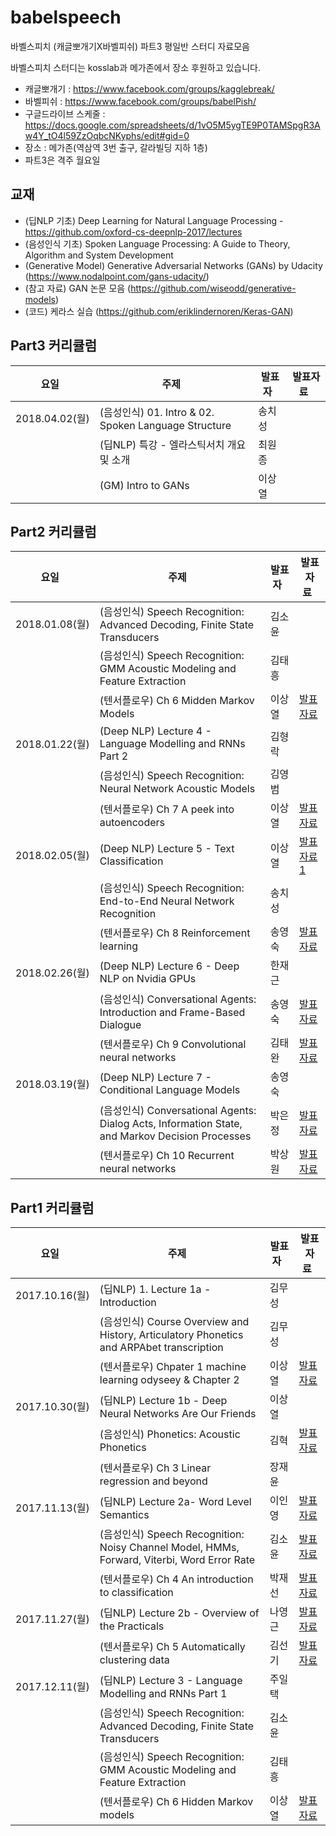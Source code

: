 # babelspeech

바벨스피치 (캐글뽀개기X바벨피쉬) 파트3 평일반 스터디 자료모음

바벨스피치 스터디는 kosslab과 메가존에서 장소 후원하고 있습니다.

* 캐글뽀개기 : https://www.facebook.com/groups/kagglebreak/
* 바벨피쉬 : https://www.facebook.com/groups/babelPish/
* 구글드라이브 스케줄 : https://docs.google.com/spreadsheets/d/1vO5M5ygTE9P0TAMSpgR3Aw4Y_tO4l59ZzOqbcNKyphs/edit#gid=0
* 장소 : 메가존(역삼역 3번 출구, 갈라빌딩 지하 1층)
* 파트3은 격주 월요일

## 교재
* (딥NLP 기초) Deep Learning for Natural Language Processing - https://github.com/oxford-cs-deepnlp-2017/lectures
* (음성인식 기초) Spoken Language Processing: A Guide to Theory, Algorithm and System Development
* (Generative Model) Generative Adversarial Networks (GANs) by Udacity (https://www.nodalpoint.com/gans-udacity/)
* (참고 자료) GAN 논문 모음 (https://github.com/wiseodd/generative-models)
* (코드) 케라스 실습 (https://github.com/eriklindernoren/Keras-GAN)


## Part3 커리큘럼
|요일   |주제   |발표자   |발표자료   |
|---|---|---|---|
|2018.04.02(월)|(음성인식) 01. Intro & 02. Spoken Language Structure|송치성||
||(딥NLP) 특강 - 엘라스틱서치 개요 및 소개|최원종||
||(GM) Intro to GANs |이상열||


## Part2 커리큘럼
|요일   |주제   |발표자   |발표자료   |
|---|---|---|---|
|2018.01.08(월)|(음성인식) Speech Recognition: Advanced Decoding, Finite State Transducers|김소윤||
||(음성인식) Speech Recognition: GMM Acoustic Modeling and Feature Extraction|김태흥||
||(텐서플로우) Ch 6 Midden Markov Models |이상열|[발표자료](https://github.com/KaggleBreak/babelspeech/blob/master/part2/tf_basic/ch06/6_HMM.ipynb)|
|2018.01.22(월)|(Deep NLP) Lecture 4 - Language Modelling and RNNs Part 2|김형락||
||(음성인식) Speech Recognition: Neural Network Acoustic Models|김영범||
||(텐서플로우) Ch 7 A peek into autoencoders |이상열|[발표자료](https://github.com/KaggleBreak/babelspeech/blob/master/part2/tf_basic/ch07/7_autoencoders.ipynb)|
|2018.02.05(월)|(Deep NLP) Lecture 5 - Text Classification|이상열|[발표자료1](https://github.com/KaggleBreak/babelspeech/blob/master/part2/deepnlp_basic/lecture_5/deepnlp_textclassification.ipynb)|
||(음성인식) Speech Recognition: End-to-End Neural Network Recognition|송치성||
||(텐서플로우) Ch 8 Reinforcement learning |송영숙|[발표자료](https://github.com/songys/ch08/blob/master/Concept01_rl.ipynb)|
|2018.02.26(월)|(Deep NLP) Lecture 6 - Deep NLP on Nvidia GPUs|한재근||
||(음성인식) Conversational Agents: Introduction and Frame-Based Dialogue |송영숙|[발표자료](https://github.com/KaggleBreak/babelspeech/blob/master/part2/speech_basic/Conversational_Agents/%EB%8C%80%ED%99%94%EC%84%A4%EA%B3%84.pdf)|
||(텐서플로우) Ch 9 Convolutional neural networks |김태완|[발표자료](https://github.com/taewanme/documents/blob/master/2018/02/Chapter09.CNN.ipynb)|
|2018.03.19(월)|(Deep NLP) Lecture 7 - Conditional Language Models|송영숙||
||(음성인식) Conversational Agents: Dialog Acts, Information State, and Markov Decision Processes |박은정|[발표자료](https://github.com/KaggleBreak/babelspeech/blob/master/part2/speech_basic/Conversational_Agents/224s.17.lec11Park.pptx)|
||(텐서플로우) Ch 10 Recurrent neural networks |박상원|[발표자료](https://github.com/ansonswpark/babelspeech/blob/master/part2/tf_basic/ch10/SeriesPredictor.ipynb)|

## Part1 커리큘럼
|요일   |주제   |발표자   |발표자료   |
|---|---|---|---|
|2017.10.16(월)|(딥NLP) 1. Lecture 1a - Introduction |김무성||
||(음성인식) Course Overview and History, Articulatory Phonetics and ARPAbet transcription |김무성||
||(텐서플로우) Chpater 1 machine learning odyseey & Chapter 2 |이상열|[발표자료](https://github.com/KaggleBreak/babelspeech/blob/master/part1/tf_basic/ch02/TensorFlow%20essentials.ipynb)|
|2017.10.30(월)|(딥NLP) Lecture 1b - Deep Neural Networks Are Our Friends|이상열||
||(음성인식) Phonetics: Acoustic Phonetics |김혁|[발표자료](https://github.com/KaggleBreak/babelspeech/blob/master/part1/speech_basic/ch2/20171029_%EA%B9%80%ED%98%81_%EC%9D%8C%ED%96%A5%EC%9D%8C%EC%84%B1%ED%95%99.pptx)|
||(텐서플로우) Ch 3 Linear regression and beyond |장재윤||
|2017.11.13(월)|(딥NLP) Lecture 2a- Word Level Semantics|이인영|[발표자료](https://github.com/oxford-cs-deepnlp-2017/lectures/blob/master/Lecture%202a-%20Word%20Level%20Semantics.pdf)|
||(음성인식) Speech Recognition: Noisy Channel Model, HMMs, Forward, Viterbi, Word Error Rate |김소윤|[발표자료](https://web.stanford.edu/class/cs224s/lectures/224s.17.lec3.pdf)|
||(텐서플로우) Ch 4 An introduction to classification |박재선|[발표자료](https://github.com/BinRoot/TensorFlow-Book/tree/master/ch04_classification)|
|2017.11.27(월)|(딥NLP) Lecture 2b - Overview of the Practicals|나영근|[발표자료](https://github.com/oxford-cs-deepnlp-2017/lectures/blob/master/Lecture%202b%20-%20Overview%20of%20the%20Practicals.pdf)|
||(텐서플로우) Ch 5 Automatically clustering data|김선기|[발표자료](https://github.com/KaggleBreak/babelspeech/blob/master/part1/tf_basic/ch05/Clustering.pptx)|
|2017.12.11(월)|(딥NLP) Lecture 3 - Language Modelling and RNNs Part 1|주일택||
||(음성인식) Speech Recognition: Advanced Decoding, Finite State Transducers |김소윤||
||(음성인식) Speech Recognition: GMM Acoustic Modeling and Feature Extraction |김태흥||
||(텐서플로우) Ch 6 Hidden Markov models|이상열|[발표자료](https://github.com/KaggleBreak/babelspeech/blob/master/part1/tf_basic/ch06/6_HMM.ipynb)|



